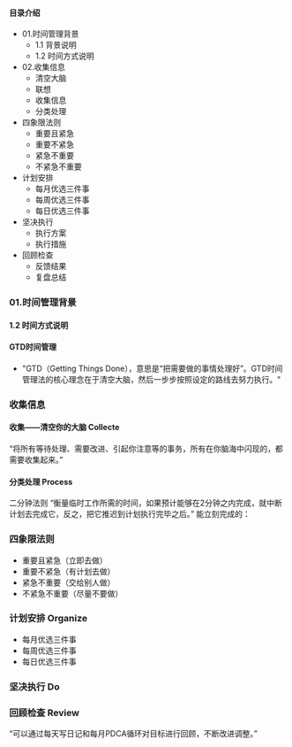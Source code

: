#### 目录介绍
- 01.时间管理背景
    - 1.1 背景说明
    - 1.2 时间方式说明
- 02.收集信息
    - 清空大脑
    - 联想
    - 收集信息
    - 分类处理
- 四象限法则
    - 重要且紧急
    - 重要不紧急
    - 紧急不重要
    - 不紧急不重要
- 计划安排
    - 每月优选三件事
    - 每周优选三件事
    - 每日优选三件事
- 坚决执行
    - 执行方案
    - 执行措施
- 回顾检查
    - 反馈结果
    - 复盘总结




### 01.时间管理背景
#### 1.2 时间方式说明




#### GTD时间管理
- "GTD（Getting Things Done），意思是“把需要做的事情处理好”。GTD时间管理法的核心理念在于清空大脑，然后一步步按照设定的路线去努力执行。"


### 收集信息
#### 收集——清空你的大脑  Collecte
“将所有等待处理、需要改进、引起你注意等的事务，所有在你脑海中闪现的，都需要收集起来。”
 
 
 
#### 分类处理  Process
二分钟法则
“衡量临时工作所需的时间，如果预计能够在2分钟之内完成，就中断计划去完成它，反之，把它推迟到计划执行完毕之后。”
能立刻完成的：
 
 
### 四象限法则
- 重要且紧急（立即去做） 
- 重要不紧急（有计划去做）
- 紧急不重要（交给别人做） 
- 不紧急不重要（尽量不要做）
 


### 计划安排  Organize
- 每月优选三件事
- 每周优选三件事
- 每日优选三件事
 
 
 

### 坚决执行  Do
  
 

### 回顾检查   Review
“可以通过每天写日记和每月PDCA循环对目标进行回顾，不断改进调整。”
 
 
 





 


 













